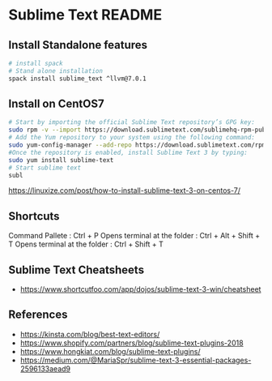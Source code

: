 # Sublime Text README


## Install Standalone features

```bash
# install spack
# Stand alone installation
spack install sublime_text ^llvm@7.0.1
```

## Install on CentOS7



```bash
# Start by importing the official Sublime Text repository’s GPG key:
sudo rpm -v --import https://download.sublimetext.com/sublimehq-rpm-pub.gpg
# Add the Yum repository to your system using the following command:
sudo yum-config-manager --add-repo https://download.sublimetext.com/rpm/stable/x86_64/sublime-text.repo
#Once the repository is enabled, install Sublime Text 3 by typing:
sudo yum install sublime-text
# Start sublime text
subl

```

https://linuxize.com/post/how-to-install-sublime-text-3-on-centos-7/

## Shortcuts

Command Pallete : Ctrl + P
Opens terminal at the folder : Ctrl + Alt + Shift + T
Opens terminal at the folder : Ctrl + Shift + T


## Sublime Text Cheatsheets
* https://www.shortcutfoo.com/app/dojos/sublime-text-3-win/cheatsheet


## References

* https://kinsta.com/blog/best-text-editors/
* https://www.shopify.com/partners/blog/sublime-text-plugins-2018
* https://www.hongkiat.com/blog/sublime-text-plugins/
* https://medium.com/@MariaSpr/sublime-text-3-essential-packages-2596133aead9